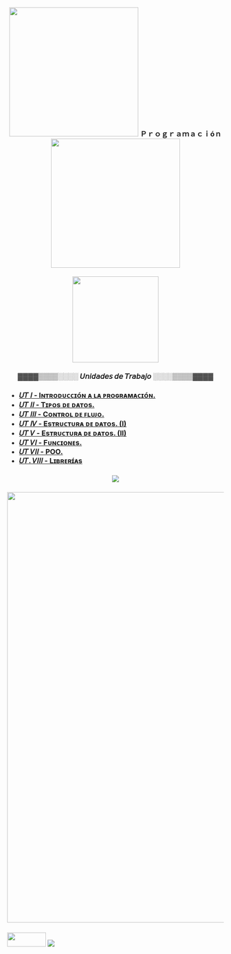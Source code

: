 <h3 align="center"><img width="300"src="https://64.media.tumblr.com/9670ebd0daffffd6216ce7054b5b2cf5/ca2d4bee558da8a9-f5/s400x600/f5d9ed045837f062b010d1e650b0568815710cff.gifv"> Ｐｒｏｇｒａｍａｃｉóｎ <img width="300" src="https://64.media.tumblr.com/9670ebd0daffffd6216ce7054b5b2cf5/ca2d4bee558da8a9-f5/s400x600/f5d9ed045837f062b010d1e650b0568815710cff.gifv"></h3>

<h4 align="center"><img width="200"src="https://64.media.tumblr.com/7bd3a7fb2efc8b21b439050b2acad3d5/c3ed94bdce30e401-18/s250x400/096de77f4976b65a12fd745243cd1b1e68cc046e.gifv"></h4>


<h3 align="center">▓▓▓▓▒▒▒▒░░░░ 𝘜𝘯𝘪𝘥𝘢𝘥𝘦𝘴 𝘥𝘦 𝘛𝘳𝘢𝘣𝘢𝘫𝘰 ░░░░▒▒▒▒▓▓▓▓</h3>

<h3>
 <ul>
    <li><a href="https://github.com/toninavhd/1-DAW_pt2/tree/main/PRO/ut1"> 𝑈𝑇 𝐼 - Iɴᴛʀᴏᴅᴜᴄᴄɪᴏ́ɴ ᴀ ʟᴀ ᴘʀᴏɢʀᴀᴍᴀᴄɪᴏ́ɴ.</a></li>
    <li><a href="https://github.com/toninavhd/1-DAW_pt2/tree/main/PRO/ut2"> 𝑈𝑇 𝐼𝐼 - Tɪᴘᴏs ᴅᴇ ᴅᴀᴛᴏs. </a></li>
    <li><a href="https://github.com/toninavhd/1-DAW_pt2/tree/main/PRO/ut3"> 𝑈𝑇 𝐼𝐼𝐼 - Cᴏɴᴛʀᴏʟ ᴅᴇ ꜰʟᴜᴊᴏ. </a></li> 
    <li><a href="https://github.com/toninavhd/1-DAW_pt2/tree/main/PRO/ut4"> 𝑈𝑇 𝐼𝑉 - Esᴛʀᴜᴄᴛᴜʀᴀ ᴅᴇ ᴅᴀᴛᴏs. (I) </a></li>
    <li><a href="https://github.com/toninavhd/1-DAW_pt2/tree/main/PRO/ut5"> 𝑈𝑇 𝑉 - Esᴛʀᴜᴄᴛᴜʀᴀ ᴅᴇ ᴅᴀᴛᴏs. (II) </a></li>  
    <li><a href="https://github.com/toninavhd/1-DAW_pt2/tree/main/PRO/ut6"> 𝑈𝑇 𝑉𝐼 - Fᴜɴᴄɪᴏɴᴇs. </a></li> 
    <li><a href="https://github.com/toninavhd/1-DAW_pt2/tree/main/PRO/ut7"> 𝑈𝑇 𝑉𝐼𝐼 - POO.</a></li> 
    <li><a href="https://github.com/toninavhd/1-DAW_pt2/tree/main/PRO/ut8"> 𝑈𝑇. 𝑉𝐼𝐼𝐼 - Lɪʙʀᴇʀɪ́ᴀs </a></li> 

 </ul>
</h3>

<h3 align="center"><img src="https://64.media.tumblr.com/2cc4bda506dc6912e2281e15ead9548c/d13c4997ba816f01-c8/s400x600/843b0babc5e2c25d6c9c8fb2da7b13b66438aba6.gifv"></h3>

<h3 align="center"><img width="1000" src="https://64.media.tumblr.com/a9bab0e3522d9e4b00d6cb3799f83d7f/28464d141a2152c3-8e/s400x600/9c1c878561b9e07535bb3e4952494160c7fc3d32.gifv"></h3>



<h3 aling="left">
<img height="33" width="90" src="https://64.media.tumblr.com/549e524f52086c3eb3723372cd2e06f0/e4a0bbfbab0a44fe-89/s100x200/3c57170c893430340d1de594eb29a32e1ac6bc02.pnj">
<img src="https://64.media.tumblr.com/c4054840e87489a1181b9eca82dce5f2/478a5d9fed8bc5bc-07/s100x200/baea399325d6f90024d78d4381bd000d4f1b47e4.gifv"></h3>